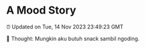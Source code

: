 # A Mood Story

⏰ Updated on Tue, 14 Nov 2023 23:49:23 GMT

💭 Thought: Mungkin aku butuh snack sambil ngoding.

